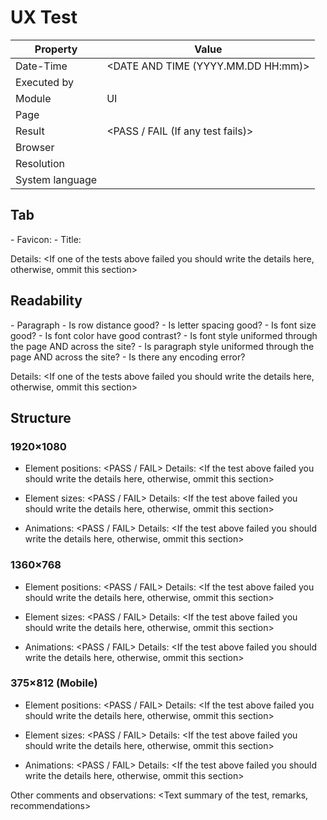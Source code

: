 # UX Test

| Property | Value |
| -- | -- |
| Date-Time | <DATE AND TIME (YYYY.MM.DD HH:mm)> |
| Executed by | <TESTED BY> |
| Module | UI |
| Page | <PAGE> |
| Result | <PASS / FAIL (If any test fails)> |
| Browser | <Browser with version number> |
| Resolution | <Screen resoulution> |
| System language | <Default system lang> |

## Tab
<This section is about the browser tab of the page>
- Favicon: <Missing / Wrong / OK>
- Title: <Missing / Wrong / OK>

Details:
<If one of the tests above failed you should write the details here, otherwise, ommit this section>

## Readability
<Overall readability of the page>
- Paragraph
    - Is row distance good?
    - Is letter spacing good?
    - Is font size good?
    - Is font color have good contrast?
    - Is font style uniformed through the page AND across the site?
    - Is paragraph style uniformed through the page AND across the site?
    - Is there any encoding error?

Details:
<If one of the tests above failed you should write the details here, otherwise, ommit this section>

## Structure
<Element positions and sizes>

### 1920×1080
- Element positions: <PASS / FAIL>
Details:
<If the test above failed you should write the details here, otherwise, ommit this section>

- Element sizes: <PASS / FAIL>
Details:
<If the test above failed you should write the details here, otherwise, ommit this section>

- Animations: <PASS / FAIL>
Details:
<If the test above failed you should write the details here, otherwise, ommit this section>

### 1360×768
- Element positions: <PASS / FAIL>
Details:
<If the test above failed you should write the details here, otherwise, ommit this section>

- Element sizes: <PASS / FAIL>
Details:
<If the test above failed you should write the details here, otherwise, ommit this section>

- Animations: <PASS / FAIL>
Details:
<If the test above failed you should write the details here, otherwise, ommit this section>

### 375×812 (Mobile)
- Element positions: <PASS / FAIL>
Details:
<If the test above failed you should write the details here, otherwise, ommit this section>

- Element sizes: <PASS / FAIL>
Details:
<If the test above failed you should write the details here, otherwise, ommit this section>

- Animations: <PASS / FAIL>
Details:
<If the test above failed you should write the details here, otherwise, ommit this section>

Other comments and observations:
<Text summary of the test, remarks, recommendations>
